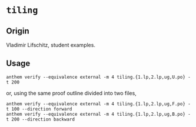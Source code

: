 # `tiling`


## Origin

Vladimir Lifschitz, student examples.

## Usage
```
anthem verify --equivalence external -m 4 tiling.{1.lp,2.lp,ug,U.po} -t 200
```
or, using the same proof outline divided into two files,
```
anthem verify --equivalence external -m 4 tiling.{1.lp,2.lp,ug,F.po} -t 100 --direction forward
anthem verify --equivalence external -m 4 tiling.{1.lp,2.lp,ug,B.po} -t 200 --direction backward
```
